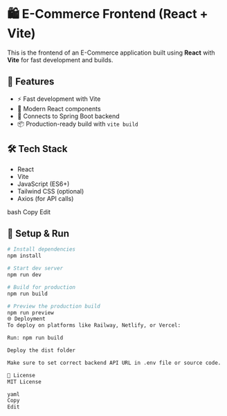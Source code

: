 # 🛍️ E-Commerce Frontend (React + Vite)

This is the frontend of an E-Commerce application built using **React** with **Vite** for fast development and builds.

## 🚀 Features

- ⚡️ Fast development with Vite
- 🛒 Modern React components
- 🔗 Connects to Spring Boot backend
- 📦 Production-ready build with `vite build`

## 🛠️ Tech Stack

- React
- Vite
- JavaScript (ES6+)
- Tailwind CSS (optional)
- Axios (for API calls)


bash
Copy
Edit

## 🔧 Setup & Run

```bash
# Install dependencies
npm install

# Start dev server
npm run dev

# Build for production
npm run build

# Preview the production build
npm run preview
🌐 Deployment
To deploy on platforms like Railway, Netlify, or Vercel:

Run: npm run build

Deploy the dist folder

Make sure to set correct backend API URL in .env file or source code.

📄 License
MIT License

yaml
Copy
Edit


